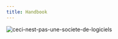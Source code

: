 ```yaml
---
title: Handbook
---
```


![ceci-nest-pas-une-societe-de-logiciels](/images/ceci-nest-pas-une-societe-de-logiciels.svg)
